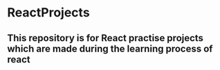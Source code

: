 # ReactProjects

## This repository is for React practise projects which are made during the learning process of react
